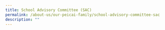 ```yaml
---
title: School Advisory Committee (SAC)
permalink: /about-us/our-peicai-family/school-advisory-committee-sac
description: ""
---
```

